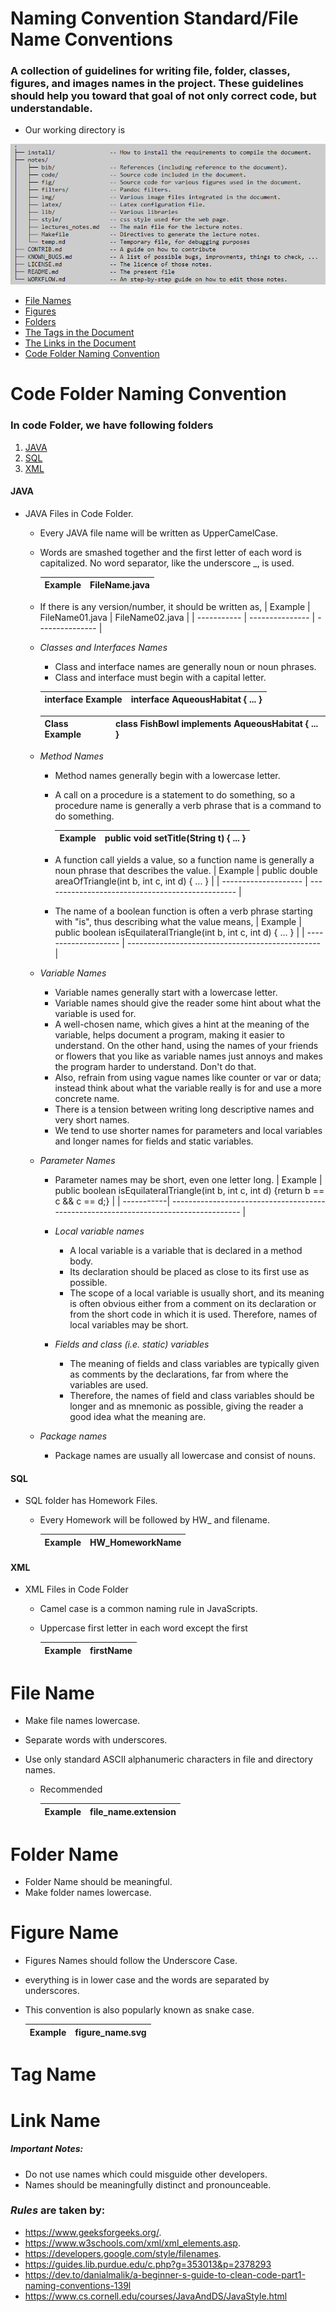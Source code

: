 #   Naming Convention Standard/File Name Conventions

### A collection of guidelines for writing file, folder, classes, figures, and images names in the project. These guidelines should help you toward that goal of not only correct code, but understandable. 

* Our working directory is

![alt text](1.png)

  * [File Names](#file-name)
  * [Figures](#figure-name)
  * [Folders](#folder-name)
  * [The Tags in the Document](#tag-name)
  * [The Links in the Document](#link-name)
  * [Code Folder Naming Convention](#code-folder-naming-convention)



# Code Folder Naming Convention

### In code Folder, we have following folders

1. [JAVA](#java)
2. [SQL](#sql)
3. [XML](#xml)

#### JAVA
* JAVA Files in Code Folder.
    * Every JAVA file name will be written as UpperCamelCase.
    * Words are smashed together and the first letter of each word is capitalized. No word separator, like the underscore _, is used.

         | Example     | FileName.java |
         | ----------- | ------------- | 

    * If there is any version/number, it should be written as,
         | Example     | FileName01.java | FileName02.java |
         | ----------- | --------------- | --------------- |

    * *Classes and Interfaces Names*
        * Class and interface names are generally noun or noun phrases.
        * Class and interface must begin with a capital letter.

         |interface Example     | interface AqueousHabitat { ... } | 
         | -------------------- | -------------------------------- | 

         |Class Example         | class FishBowl implements AqueousHabitat { ... } | 
         | -------------------- | ------------------------------------------------ | 

    * *Method Names* 
  
      * Method names generally begin with a lowercase letter. 
      * A call on a procedure is a statement to do something, so a procedure name is generally a verb phrase that is a command to do something.

         | Example              | public void setTitle(String t) { ... } | 
         | -------------------- | ------------------------------------------------ | 

         
      * A function call yields a value, so a function name is generally a noun phrase that describes the value.
         | Example              | public double areaOfTriangle(int b, int c, int d) { ... } | 
         | -------------------- | ------------------------------------------------ | 

      * The name of a boolean function is often a verb phrase starting with "is", thus describing what the value means,
         | Example              | public boolean isEquilateralTriangle(int b, int c, int d) { ... } | 
         | -------------------- | ------------------------------------------------ | 

    * *Variable Names*
  
      * Variable names generally start with a lowercase letter.
      * Variable names should give the reader some hint about what the variable is used for. 
      * A well-chosen name, which gives a hint at the meaning of the variable, helps document a program, making it easier to understand. On the other hand, using the names of your friends or flowers that you like as variable names just annoys and makes the program harder to understand. Don't do that. 
      * Also, refrain from using vague names like counter or var or data; instead think about what the variable really is for and use a more concrete name.
      * There is a tension between writing long descriptive names and very short names.
      * We tend to use shorter names for parameters and local variables and longer names for fields and static variables.

    * *Parameter Names*
      * Parameter names may be short, even one letter long.
        | Example    | public boolean isEquilateralTriangle(int b, int c, int d) {return b == c && c == d;} |
        | -----------| ------------------------------------------------------------------------------------ |

      * *Local variable names* 
        * A local variable is a variable that is declared in a method body. 
        * Its declaration should be placed as close to its first use as possible.
        *  The scope of a local variable is usually short, and its meaning is often obvious either from a comment on its declaration or from the short code in which it is used. Therefore, names of local variables may be short.

       * *Fields and class (i.e. static) variables* 
         * The meaning of fields and class variables are typically given as comments by the declarations, far from where the variables are used. 
         * Therefore, the names of field and class variables should be longer and as mnemonic as possible, giving the reader a good idea what the meaning are.
     * *Package names*
  
       * Package names are usually all lowercase and consist of nouns.

#### SQL

* SQL folder has Homework Files.
    * Every Homework will be followed by HW_ and filename.

        | Example    | HW_HomeworkName |
        | -----------| --------------- |
#### XML
* XML Files in Code Folder
  * Camel case is a common naming rule in JavaScripts.
  * Uppercase first letter in each word except the first

    | Example     |  firstName |
    | ----------- | ---------- |


# File Name
*  Make file names lowercase.
*  Separate words with underscores.
*  Use only standard ASCII alphanumeric characters in  file and directory names.

    * Recommended


        Example | file_name.extension |
       ---------|---------------------|

# Folder Name
* Folder Name should be meaningful.
* Make folder names lowercase.

# Figure Name

* Figures Names should follow the Underscore Case.
*  everything is in lower case and the words are separated by underscores.
*  This convention is also popularly known as snake case.

    | Example    | figure_name.svg |
    | ---------- | --------------- |

# Tag Name



# Link Name





        
       

















##### *Important* Notes: 

*   Do not use names which could misguide other developers.
*   Names should be meaningfully distinct and pronounceable.





### *Rules* are taken by:
  *  https://www.geeksforgeeks.org/.
  *  https://www.w3schools.com/xml/xml_elements.asp.
  *  https://developers.google.com/style/filenames.
  *  https://guides.lib.purdue.edu/c.php?g=353013&p=2378293
  *  https://dev.to/danialmalik/a-beginner-s-guide-to-clean-code-part1-naming-conventions-139l
  *  https://www.cs.cornell.edu/courses/JavaAndDS/JavaStyle.html
